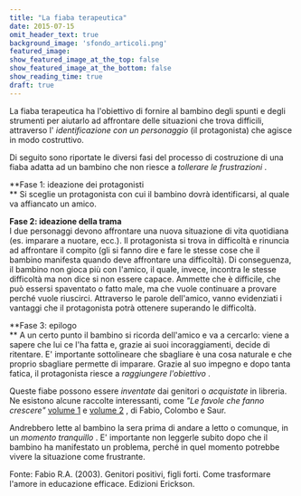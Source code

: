 ```yaml
---
title: "La fiaba terapeutica"
date: 2015-07-15
omit_header_text: true
background_image: 'sfondo_articoli.png'
featured_image: 
show_featured_image_at_the_top: false
show_featured_image_at_the_bottom: false
show_reading_time: true
draft: true
---
```


La fiaba terapeutica ha l'obiettivo di fornire al bambino degli spunti e degli
strumenti per aiutarlo ad affrontare delle situazioni che trova difficili,
attraverso l' _identificazione con un personaggio_ (il protagonista) che
agisce in modo costruttivo.  
  
Di seguito sono riportate le diversi fasi del processo di costruzione di una
fiaba adatta ad un bambino che non riesce a _tollerare le frustrazioni_ .  
  
**Fase 1: ideazione dei protagonisti  
** Si sceglie un protagonista con cui il bambino dovrà identificarsi, al quale
va affiancato un amico.  
  
**Fase 2: ideazione della trama**  
I due personaggi devono affrontare una nuova situazione di vita quotidiana
(es. imparare a nuotare, ecc.). Il protagonista si trova in difficoltà e
rinuncia ad affrontare il compito (gli si fanno dire e fare le stesse cose che
il bambino manifesta quando deve affrontare una difficoltà). Di conseguenza,
il bambino non gioca più con l'amico, il quale, invece, incontra le stesse
difficoltà ma non dice si non essere capace. Ammette che è difficile, che può
essersi spaventato o fatto male, ma che vuole continuare a provare perché
vuole riuscirci. Attraverso le parole dell'amico, vanno evidenziati i vantaggi
che il protagonista potrà ottenere superando le difficoltà.  
  
**Fase 3: epilogo  
** A un certo punto il bambino si ricorda dell'amico e va a cercarlo: viene a
sapere che lui ce l'ha fatta e, grazie ai suoi incoraggiamenti, decide di
ritentare. E' importante sottolineare che sbagliare è una cosa naturale e che
proprio sbagliare permette di imparare. Grazie al suo impegno e dopo tanta
fatica, il protagonista riesce a _raggiungere l'obiettivo_ .  
  
Queste fiabe possono essere _inventate_ dai genitori o _acquistate_ in libreria. Ne esistono alcune raccolte interessanti, come _"Le favole che fanno crescere"_ [volume 1](http://www.erickson.it/Libri/Pagine/Scheda-Libro.aspx?ItemId=36953) e [volume 2](http://www.erickson.it/Libri/Pagine/Scheda-Libro.aspx?ItemId=39787) , di Fabio, Colombo e Saur.   
  
Andrebbero lette al bambino la sera prima di andare a letto o comunque, in un
_momento tranquillo_ . E' importante non leggerle subito dopo che il bambino
ha manifestato un problema, perché in quel momento potrebbe vivere la
situazione come frustrante.  
  
Fonte: Fabio R.A. (2003). Genitori positivi, figli forti. Come trasformare
l'amore in educazione efficace. Edizioni Erickson.

